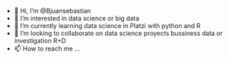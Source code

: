 - 👋 Hi, I’m @Bjuansebastian
- 👀 I’m interested in  data science or big data
- 🌱 I’m currently learning data science in Platzi with python and R
- 💞️ I’m looking to collaborate on data science proyects bussiness data or investigation R+D
- 📫 How to reach me ...

<!---
Bjuansebastian/Bjuansebastian is a ✨ special ✨ repository because its `README.md` (this file) appears on your GitHub profile.
You can click the Preview link to take a look at your changes.
--->
